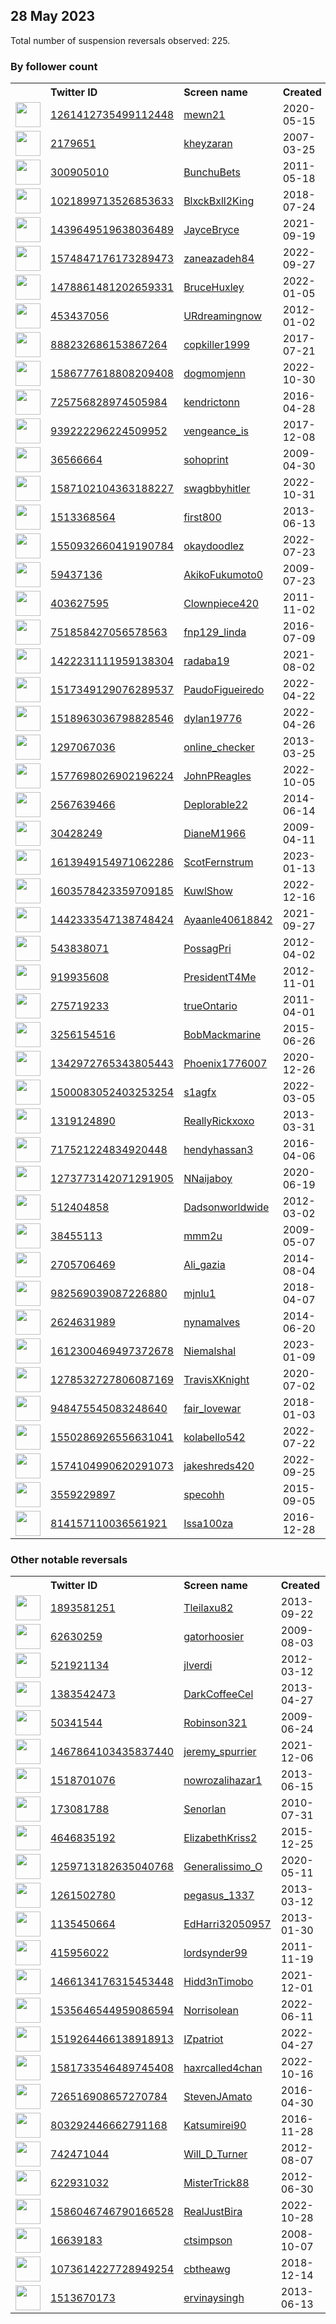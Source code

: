 
## 28 May 2023
Total number of suspension reversals observed: 225.

### By follower count
<table><tr><th></th><th align="left">Twitter ID</th><th align="left">Screen name</th>
<th align="left">Created</th><th align="left">Status</th><th align="left">Suspended</th><th align="left">Followers</th>
<tr><td><a href="https://pbs.twimg.com/profile_images/1545244119496380418/zxmOKl4c_normal.jpg"><img src="https://pbs.twimg.com/profile_images/1545244119496380418/zxmOKl4c_normal.jpg" width="40px" height="40px" align="center"/></a></td><td><a href="https://twitter.com/intent/user?user_id=1261412735499112448">1261412735499112448</a></td><td><a href="https://twitter.com/mewn21">mewn21</a></td><td>2020-05-15</td><td align="center">🔒</td><td>2022-12-18</td><td>68864</td></tr>
<tr><td><a href="https://pbs.twimg.com/profile_images/1661365611925237760/zGniRxIO_normal.jpg"><img src="https://pbs.twimg.com/profile_images/1661365611925237760/zGniRxIO_normal.jpg" width="40px" height="40px" align="center"/></a></td><td><a href="https://twitter.com/intent/user?user_id=2179651">2179651</a></td><td><a href="https://twitter.com/kheyzaran">kheyzaran</a></td><td>2007-03-25</td><td align="center"></td><td>2023-03-08</td><td>19178</td></tr>
<tr><td><a href="https://pbs.twimg.com/profile_images/1640152497493794816/DiYuVVZ1_normal.jpg"><img src="https://pbs.twimg.com/profile_images/1640152497493794816/DiYuVVZ1_normal.jpg" width="40px" height="40px" align="center"/></a></td><td><a href="https://twitter.com/intent/user?user_id=300905010">300905010</a></td><td><a href="https://twitter.com/BunchuBets">BunchuBets</a></td><td>2011-05-18</td><td align="center"></td><td>2023-05-20</td><td>13930</td></tr>
<tr><td><a href="https://pbs.twimg.com/profile_images/1615879499521957890/ZoxjamWd_normal.jpg"><img src="https://pbs.twimg.com/profile_images/1615879499521957890/ZoxjamWd_normal.jpg" width="40px" height="40px" align="center"/></a></td><td><a href="https://twitter.com/intent/user?user_id=1021899713526853633">1021899713526853633</a></td><td><a href="https://twitter.com/BlxckBxll2King">BlxckBxll2King</a></td><td>2018-07-24</td><td align="center"></td><td>2023-05-03</td><td>13271</td></tr>
<tr><td><a href="https://pbs.twimg.com/profile_images/1617359520468008961/dcmG59kr_normal.jpg"><img src="https://pbs.twimg.com/profile_images/1617359520468008961/dcmG59kr_normal.jpg" width="40px" height="40px" align="center"/></a></td><td><a href="https://twitter.com/intent/user?user_id=1439649519638036489">1439649519638036489</a></td><td><a href="https://twitter.com/JayceBryce">JayceBryce</a></td><td>2021-09-19</td><td align="center"></td><td>2023-04-26</td><td>10232</td></tr>
<tr><td><a href="https://pbs.twimg.com/profile_images/1623350833042583552/6c5AeBQz_normal.jpg"><img src="https://pbs.twimg.com/profile_images/1623350833042583552/6c5AeBQz_normal.jpg" width="40px" height="40px" align="center"/></a></td><td><a href="https://twitter.com/intent/user?user_id=1574847176173289473">1574847176173289473</a></td><td><a href="https://twitter.com/zaneazadeh84">zaneazadeh84</a></td><td>2022-09-27</td><td align="center"></td><td>2023-05-25</td><td>9224</td></tr>
<tr><td><a href="https://pbs.twimg.com/profile_images/1663881698465947649/zrB1VxgQ_normal.jpg"><img src="https://pbs.twimg.com/profile_images/1663881698465947649/zrB1VxgQ_normal.jpg" width="40px" height="40px" align="center"/></a></td><td><a href="https://twitter.com/intent/user?user_id=1478861481202659331">1478861481202659331</a></td><td><a href="https://twitter.com/BruceHuxley">BruceHuxley</a></td><td>2022-01-05</td><td align="center"></td><td>2022-12-14</td><td>9142</td></tr>
<tr><td><a href="https://pbs.twimg.com/profile_images/1899736696/rocks_normal.jpg"><img src="https://pbs.twimg.com/profile_images/1899736696/rocks_normal.jpg" width="40px" height="40px" align="center"/></a></td><td><a href="https://twitter.com/intent/user?user_id=453437056">453437056</a></td><td><a href="https://twitter.com/URdreamingnow">URdreamingnow</a></td><td>2012-01-02</td><td align="center"></td><td>2023-05-22</td><td>8423</td></tr>
<tr><td><a href="https://pbs.twimg.com/profile_images/1658688494695501825/6RmG5pgs_normal.jpg"><img src="https://pbs.twimg.com/profile_images/1658688494695501825/6RmG5pgs_normal.jpg" width="40px" height="40px" align="center"/></a></td><td><a href="https://twitter.com/intent/user?user_id=888232686153867264">888232686153867264</a></td><td><a href="https://twitter.com/copkiller1999">copkiller1999</a></td><td>2017-07-21</td><td align="center"></td><td>2023-05-28</td><td>7379</td></tr>
<tr><td><a href="https://pbs.twimg.com/profile_images/1645653395179720704/FQnfmF5p_normal.jpg"><img src="https://pbs.twimg.com/profile_images/1645653395179720704/FQnfmF5p_normal.jpg" width="40px" height="40px" align="center"/></a></td><td><a href="https://twitter.com/intent/user?user_id=1586777618808209408">1586777618808209408</a></td><td><a href="https://twitter.com/dogmomjenn">dogmomjenn</a></td><td>2022-10-30</td><td align="center"></td><td>2023-05-21</td><td>6247</td></tr>
<tr><td><a href="https://pbs.twimg.com/profile_images/725757936698429440/8KNVQff4_normal.jpg"><img src="https://pbs.twimg.com/profile_images/725757936698429440/8KNVQff4_normal.jpg" width="40px" height="40px" align="center"/></a></td><td><a href="https://twitter.com/intent/user?user_id=725756828974505984">725756828974505984</a></td><td><a href="https://twitter.com/kendrictonn">kendrictonn</a></td><td>2016-04-28</td><td align="center"></td><td>2023-05-27</td><td>5897</td></tr>
<tr><td><a href="https://pbs.twimg.com/profile_images/1662822399320944641/kAEK2ny5_normal.jpg"><img src="https://pbs.twimg.com/profile_images/1662822399320944641/kAEK2ny5_normal.jpg" width="40px" height="40px" align="center"/></a></td><td><a href="https://twitter.com/intent/user?user_id=939222296224509952">939222296224509952</a></td><td><a href="https://twitter.com/vengeance_is">vengeance_is</a></td><td>2017-12-08</td><td align="center"></td><td></td><td>5808</td></tr>
<tr><td><a href="https://pbs.twimg.com/profile_images/1550080500349517825/oISWjQPh_normal.jpg"><img src="https://pbs.twimg.com/profile_images/1550080500349517825/oISWjQPh_normal.jpg" width="40px" height="40px" align="center"/></a></td><td><a href="https://twitter.com/intent/user?user_id=36566664">36566664</a></td><td><a href="https://twitter.com/sohoprint">sohoprint</a></td><td>2009-04-30</td><td align="center"></td><td>2022-11-23</td><td>5107</td></tr>
<tr><td><a href="https://pbs.twimg.com/profile_images/1612585865540435968/SsUoMIFn_normal.jpg"><img src="https://pbs.twimg.com/profile_images/1612585865540435968/SsUoMIFn_normal.jpg" width="40px" height="40px" align="center"/></a></td><td><a href="https://twitter.com/intent/user?user_id=1587102104363188227">1587102104363188227</a></td><td><a href="https://twitter.com/swagbbyhitler">swagbbyhitler</a></td><td>2022-10-31</td><td align="center"></td><td>2023-05-22</td><td>3596</td></tr>
<tr><td><a href="https://pbs.twimg.com/profile_images/1612953598454910978/wVoX6HS1_normal.jpg"><img src="https://pbs.twimg.com/profile_images/1612953598454910978/wVoX6HS1_normal.jpg" width="40px" height="40px" align="center"/></a></td><td><a href="https://twitter.com/intent/user?user_id=1513368564">1513368564</a></td><td><a href="https://twitter.com/first800">first800</a></td><td>2013-06-13</td><td align="center"></td><td>2023-05-21</td><td>3544</td></tr>
<tr><td><a href="https://pbs.twimg.com/profile_images/1635915624458121219/GL1mF3eH_normal.jpg"><img src="https://pbs.twimg.com/profile_images/1635915624458121219/GL1mF3eH_normal.jpg" width="40px" height="40px" align="center"/></a></td><td><a href="https://twitter.com/intent/user?user_id=1550932660419190784">1550932660419190784</a></td><td><a href="https://twitter.com/okaydoodlez">okaydoodlez</a></td><td>2022-07-23</td><td align="center"></td><td>2023-05-23</td><td>3340</td></tr>
<tr><td><a href="https://pbs.twimg.com/profile_images/1440979653317959685/5TLsRSYx_normal.jpg"><img src="https://pbs.twimg.com/profile_images/1440979653317959685/5TLsRSYx_normal.jpg" width="40px" height="40px" align="center"/></a></td><td><a href="https://twitter.com/intent/user?user_id=59437136">59437136</a></td><td><a href="https://twitter.com/AkikoFukumoto0">AkikoFukumoto0</a></td><td>2009-07-23</td><td align="center"></td><td>2023-05-27</td><td>3236</td></tr>
<tr><td><a href="https://pbs.twimg.com/profile_images/1651242539662589952/mEeuWsIV_normal.jpg"><img src="https://pbs.twimg.com/profile_images/1651242539662589952/mEeuWsIV_normal.jpg" width="40px" height="40px" align="center"/></a></td><td><a href="https://twitter.com/intent/user?user_id=403627595">403627595</a></td><td><a href="https://twitter.com/Clownpiece420">Clownpiece420</a></td><td>2011-11-02</td><td align="center"></td><td>2023-05-28</td><td>3085</td></tr>
<tr><td><a href="https://pbs.twimg.com/profile_images/1535737967624572930/AtBsyqsr_normal.jpg"><img src="https://pbs.twimg.com/profile_images/1535737967624572930/AtBsyqsr_normal.jpg" width="40px" height="40px" align="center"/></a></td><td><a href="https://twitter.com/intent/user?user_id=751858427056578563">751858427056578563</a></td><td><a href="https://twitter.com/fnp129_linda">fnp129_linda</a></td><td>2016-07-09</td><td align="center"></td><td>2022-08-04</td><td>2828</td></tr>
<tr><td><a href="https://pbs.twimg.com/profile_images/1471220017198895106/KGcG29xY_normal.jpg"><img src="https://pbs.twimg.com/profile_images/1471220017198895106/KGcG29xY_normal.jpg" width="40px" height="40px" align="center"/></a></td><td><a href="https://twitter.com/intent/user?user_id=1422231111959138304">1422231111959138304</a></td><td><a href="https://twitter.com/radaba19">radaba19</a></td><td>2021-08-02</td><td align="center"></td><td>2022-09-17</td><td>2426</td></tr>
<tr><td><a href="https://pbs.twimg.com/profile_images/1535803308237017093/oN6DzwwH_normal.jpg"><img src="https://pbs.twimg.com/profile_images/1535803308237017093/oN6DzwwH_normal.jpg" width="40px" height="40px" align="center"/></a></td><td><a href="https://twitter.com/intent/user?user_id=1517349129076289537">1517349129076289537</a></td><td><a href="https://twitter.com/PaudoFigueiredo">PaudoFigueiredo</a></td><td>2022-04-22</td><td align="center"></td><td>2022-10-18</td><td>2305</td></tr>
<tr><td><a href="https://pbs.twimg.com/profile_images/1519034085414518786/D9ztwU9S_normal.jpg"><img src="https://pbs.twimg.com/profile_images/1519034085414518786/D9ztwU9S_normal.jpg" width="40px" height="40px" align="center"/></a></td><td><a href="https://twitter.com/intent/user?user_id=1518963036798828546">1518963036798828546</a></td><td><a href="https://twitter.com/dylan19776">dylan19776</a></td><td>2022-04-26</td><td align="center"></td><td>2023-03-09</td><td>2271</td></tr>
<tr><td><a href="https://pbs.twimg.com/profile_images/378800000537355951/d71c46716564b356d11859675f9fb631_normal.png"><img src="https://pbs.twimg.com/profile_images/378800000537355951/d71c46716564b356d11859675f9fb631_normal.png" width="40px" height="40px" align="center"/></a></td><td><a href="https://twitter.com/intent/user?user_id=1297067036">1297067036</a></td><td><a href="https://twitter.com/online_checker">online_checker</a></td><td>2013-03-25</td><td align="center"></td><td>2022-11-05</td><td>2074</td></tr>
<tr><td><a href="https://pbs.twimg.com/profile_images/1577887678795767809/4h0fOrFw_normal.jpg"><img src="https://pbs.twimg.com/profile_images/1577887678795767809/4h0fOrFw_normal.jpg" width="40px" height="40px" align="center"/></a></td><td><a href="https://twitter.com/intent/user?user_id=1577698026902196224">1577698026902196224</a></td><td><a href="https://twitter.com/JohnPReagles">JohnPReagles</a></td><td>2022-10-05</td><td align="center"></td><td>2023-05-24</td><td>2073</td></tr>
<tr><td><a href="https://pbs.twimg.com/profile_images/1347695601400602624/48EBaYP5_normal.jpg"><img src="https://pbs.twimg.com/profile_images/1347695601400602624/48EBaYP5_normal.jpg" width="40px" height="40px" align="center"/></a></td><td><a href="https://twitter.com/intent/user?user_id=2567639466">2567639466</a></td><td><a href="https://twitter.com/Deplorable22">Deplorable22</a></td><td>2014-06-14</td><td align="center"></td><td>2022-11-10</td><td>1978</td></tr>
<tr><td><a href="https://pbs.twimg.com/profile_images/1471397858385530882/RL3LaLu7_normal.jpg"><img src="https://pbs.twimg.com/profile_images/1471397858385530882/RL3LaLu7_normal.jpg" width="40px" height="40px" align="center"/></a></td><td><a href="https://twitter.com/intent/user?user_id=30428249">30428249</a></td><td><a href="https://twitter.com/DianeM1966">DianeM1966</a></td><td>2009-04-11</td><td align="center"></td><td>2022-10-29</td><td>1850</td></tr>
<tr><td><a href="https://pbs.twimg.com/profile_images/1613949726130376704/1LGuGse2_normal.png"><img src="https://pbs.twimg.com/profile_images/1613949726130376704/1LGuGse2_normal.png" width="40px" height="40px" align="center"/></a></td><td><a href="https://twitter.com/intent/user?user_id=1613949154971062286">1613949154971062286</a></td><td><a href="https://twitter.com/ScotFernstrum">ScotFernstrum</a></td><td>2023-01-13</td><td align="center"></td><td>2023-05-25</td><td>1805</td></tr>
<tr><td><a href="https://pbs.twimg.com/profile_images/1603582423043809281/T2xkd5bv_normal.jpg"><img src="https://pbs.twimg.com/profile_images/1603582423043809281/T2xkd5bv_normal.jpg" width="40px" height="40px" align="center"/></a></td><td><a href="https://twitter.com/intent/user?user_id=1603578423359709185">1603578423359709185</a></td><td><a href="https://twitter.com/KuwlShow">KuwlShow</a></td><td>2022-12-16</td><td align="center"></td><td>2023-05-24</td><td>1704</td></tr>
<tr><td><a href="https://pbs.twimg.com/profile_images/1659691550358532097/Cp042RDI_normal.jpg"><img src="https://pbs.twimg.com/profile_images/1659691550358532097/Cp042RDI_normal.jpg" width="40px" height="40px" align="center"/></a></td><td><a href="https://twitter.com/intent/user?user_id=1442333547138748424">1442333547138748424</a></td><td><a href="https://twitter.com/Ayaanle40618842">Ayaanle40618842</a></td><td>2021-09-27</td><td align="center"></td><td>2023-02-07</td><td>1683</td></tr>
<tr><td><a href="https://pbs.twimg.com/profile_images/1350976085681459201/ZYN219UT_normal.jpg"><img src="https://pbs.twimg.com/profile_images/1350976085681459201/ZYN219UT_normal.jpg" width="40px" height="40px" align="center"/></a></td><td><a href="https://twitter.com/intent/user?user_id=543838071">543838071</a></td><td><a href="https://twitter.com/PossagPri">PossagPri</a></td><td>2012-04-02</td><td align="center"></td><td>2022-12-04</td><td>1525</td></tr>
<tr><td><a href="https://pbs.twimg.com/profile_images/1347996493341487104/-PvNYrLZ_normal.jpg"><img src="https://pbs.twimg.com/profile_images/1347996493341487104/-PvNYrLZ_normal.jpg" width="40px" height="40px" align="center"/></a></td><td><a href="https://twitter.com/intent/user?user_id=919935608">919935608</a></td><td><a href="https://twitter.com/PresidentT4Me">PresidentT4Me</a></td><td>2012-11-01</td><td align="center"></td><td>2022-09-28</td><td>1503</td></tr>
<tr><td><a href="https://pbs.twimg.com/profile_images/1032102340264747008/136Is9mU_normal.jpg"><img src="https://pbs.twimg.com/profile_images/1032102340264747008/136Is9mU_normal.jpg" width="40px" height="40px" align="center"/></a></td><td><a href="https://twitter.com/intent/user?user_id=275719233">275719233</a></td><td><a href="https://twitter.com/trueOntario">trueOntario</a></td><td>2011-04-01</td><td align="center"></td><td>2023-02-02</td><td>1358</td></tr>
<tr><td><a href="https://pbs.twimg.com/profile_images/985289661412270080/12RFceG8_normal.jpg"><img src="https://pbs.twimg.com/profile_images/985289661412270080/12RFceG8_normal.jpg" width="40px" height="40px" align="center"/></a></td><td><a href="https://twitter.com/intent/user?user_id=3256154516">3256154516</a></td><td><a href="https://twitter.com/BobMackmarine">BobMackmarine</a></td><td>2015-06-26</td><td align="center"></td><td>2022-10-29</td><td>1327</td></tr>
<tr><td><a href="https://pbs.twimg.com/profile_images/1445051724453003264/ngZTQi67_normal.jpg"><img src="https://pbs.twimg.com/profile_images/1445051724453003264/ngZTQi67_normal.jpg" width="40px" height="40px" align="center"/></a></td><td><a href="https://twitter.com/intent/user?user_id=1342972765343805443">1342972765343805443</a></td><td><a href="https://twitter.com/Phoenix1776007">Phoenix1776007</a></td><td>2020-12-26</td><td align="center"></td><td>2022-09-21</td><td>1105</td></tr>
<tr><td><a href="https://pbs.twimg.com/profile_images/1654554254898495492/rydFL-vy_normal.jpg"><img src="https://pbs.twimg.com/profile_images/1654554254898495492/rydFL-vy_normal.jpg" width="40px" height="40px" align="center"/></a></td><td><a href="https://twitter.com/intent/user?user_id=1500083052403253254">1500083052403253254</a></td><td><a href="https://twitter.com/s1agfx">s1agfx</a></td><td>2022-03-05</td><td align="center"></td><td>2023-05-23</td><td>1037</td></tr>
<tr><td><a href="https://pbs.twimg.com/profile_images/1280511488604680193/9oaDvCsr_normal.png"><img src="https://pbs.twimg.com/profile_images/1280511488604680193/9oaDvCsr_normal.png" width="40px" height="40px" align="center"/></a></td><td><a href="https://twitter.com/intent/user?user_id=1319124890">1319124890</a></td><td><a href="https://twitter.com/ReallyRickxoxo">ReallyRickxoxo</a></td><td>2013-03-31</td><td align="center"></td><td>2022-09-10</td><td>1009</td></tr>
<tr><td><a href="https://pbs.twimg.com/profile_images/1661336734821494784/XjClK7tO_normal.jpg"><img src="https://pbs.twimg.com/profile_images/1661336734821494784/XjClK7tO_normal.jpg" width="40px" height="40px" align="center"/></a></td><td><a href="https://twitter.com/intent/user?user_id=717521224834920448">717521224834920448</a></td><td><a href="https://twitter.com/hendyhassan3">hendyhassan3</a></td><td>2016-04-06</td><td align="center"></td><td>2023-05-21</td><td>990</td></tr>
<tr><td><a href="https://pbs.twimg.com/profile_images/1659006908064227328/I5EmEdG__normal.jpg"><img src="https://pbs.twimg.com/profile_images/1659006908064227328/I5EmEdG__normal.jpg" width="40px" height="40px" align="center"/></a></td><td><a href="https://twitter.com/intent/user?user_id=1273773142071291905">1273773142071291905</a></td><td><a href="https://twitter.com/NNaijaboy">NNaijaboy</a></td><td>2020-06-19</td><td align="center"></td><td>2022-04-03</td><td>979</td></tr>
<tr><td><a href="https://pbs.twimg.com/profile_images/1344678875670994948/FxL_ymul_normal.jpg"><img src="https://pbs.twimg.com/profile_images/1344678875670994948/FxL_ymul_normal.jpg" width="40px" height="40px" align="center"/></a></td><td><a href="https://twitter.com/intent/user?user_id=512404858">512404858</a></td><td><a href="https://twitter.com/Dadsonworldwide">Dadsonworldwide</a></td><td>2012-03-02</td><td align="center"></td><td>2022-10-28</td><td>976</td></tr>
<tr><td><a href="https://pbs.twimg.com/profile_images/542136719831613440/ueQVAK_h_normal.jpeg"><img src="https://pbs.twimg.com/profile_images/542136719831613440/ueQVAK_h_normal.jpeg" width="40px" height="40px" align="center"/></a></td><td><a href="https://twitter.com/intent/user?user_id=38455113">38455113</a></td><td><a href="https://twitter.com/mmm2u">mmm2u</a></td><td>2009-05-07</td><td align="center"></td><td></td><td>833</td></tr>
<tr><td><a href="https://pbs.twimg.com/profile_images/1391199598778126338/3USUj01X_normal.jpg"><img src="https://pbs.twimg.com/profile_images/1391199598778126338/3USUj01X_normal.jpg" width="40px" height="40px" align="center"/></a></td><td><a href="https://twitter.com/intent/user?user_id=2705706469">2705706469</a></td><td><a href="https://twitter.com/Ali_gazia">Ali_gazia</a></td><td>2014-08-04</td><td align="center"></td><td>2023-05-01</td><td>795</td></tr>
<tr><td><a href="https://pbs.twimg.com/profile_images/1662818515915612161/UePsMpJc_normal.jpg"><img src="https://pbs.twimg.com/profile_images/1662818515915612161/UePsMpJc_normal.jpg" width="40px" height="40px" align="center"/></a></td><td><a href="https://twitter.com/intent/user?user_id=982569039087226880">982569039087226880</a></td><td><a href="https://twitter.com/mjnlu1">mjnlu1</a></td><td>2018-04-07</td><td align="center"></td><td>2022-07-09</td><td>729</td></tr>
<tr><td><a href="https://pbs.twimg.com/profile_images/1562817225827966976/JHWptoFr_normal.jpg"><img src="https://pbs.twimg.com/profile_images/1562817225827966976/JHWptoFr_normal.jpg" width="40px" height="40px" align="center"/></a></td><td><a href="https://twitter.com/intent/user?user_id=2624631989">2624631989</a></td><td><a href="https://twitter.com/nynamalves">nynamalves</a></td><td>2014-06-20</td><td align="center"></td><td>2022-11-06</td><td>722</td></tr>
<tr><td><a href="https://pbs.twimg.com/profile_images/1664355673583263749/q_aj4cga_normal.jpg"><img src="https://pbs.twimg.com/profile_images/1664355673583263749/q_aj4cga_normal.jpg" width="40px" height="40px" align="center"/></a></td><td><a href="https://twitter.com/intent/user?user_id=1612300469497372678">1612300469497372678</a></td><td><a href="https://twitter.com/Niemalshal">Niemalshal</a></td><td>2023-01-09</td><td align="center"></td><td>2023-04-30</td><td>707</td></tr>
<tr><td><a href="https://pbs.twimg.com/profile_images/1609152878257618944/MFdmVLiV_normal.jpg"><img src="https://pbs.twimg.com/profile_images/1609152878257618944/MFdmVLiV_normal.jpg" width="40px" height="40px" align="center"/></a></td><td><a href="https://twitter.com/intent/user?user_id=1278532727806087169">1278532727806087169</a></td><td><a href="https://twitter.com/TravisXKnight">TravisXKnight</a></td><td>2020-07-02</td><td align="center"></td><td>2023-01-21</td><td>698</td></tr>
<tr><td><a href="https://pbs.twimg.com/profile_images/1648347258159775745/lQB429PK_normal.jpg"><img src="https://pbs.twimg.com/profile_images/1648347258159775745/lQB429PK_normal.jpg" width="40px" height="40px" align="center"/></a></td><td><a href="https://twitter.com/intent/user?user_id=948475545083248640">948475545083248640</a></td><td><a href="https://twitter.com/fair_lovewar">fair_lovewar</a></td><td>2018-01-03</td><td align="center"></td><td>2023-05-27</td><td>694</td></tr>
<tr><td><a href="https://pbs.twimg.com/profile_images/1640634612077428736/u0wBEsoX_normal.jpg"><img src="https://pbs.twimg.com/profile_images/1640634612077428736/u0wBEsoX_normal.jpg" width="40px" height="40px" align="center"/></a></td><td><a href="https://twitter.com/intent/user?user_id=1550286926556631041">1550286926556631041</a></td><td><a href="https://twitter.com/kolabello542">kolabello542</a></td><td>2022-07-22</td><td align="center"></td><td>2023-04-26</td><td>679</td></tr>
<tr><td><a href="https://pbs.twimg.com/profile_images/1619855590376853504/ZfowBTL7_normal.jpg"><img src="https://pbs.twimg.com/profile_images/1619855590376853504/ZfowBTL7_normal.jpg" width="40px" height="40px" align="center"/></a></td><td><a href="https://twitter.com/intent/user?user_id=1574104990620291073">1574104990620291073</a></td><td><a href="https://twitter.com/jakeshreds420">jakeshreds420</a></td><td>2022-09-25</td><td align="center"></td><td>2023-05-01</td><td>641</td></tr>
<tr><td><a href="https://pbs.twimg.com/profile_images/1317999110461509633/9m9_droe_normal.jpg"><img src="https://pbs.twimg.com/profile_images/1317999110461509633/9m9_droe_normal.jpg" width="40px" height="40px" align="center"/></a></td><td><a href="https://twitter.com/intent/user?user_id=3559229897">3559229897</a></td><td><a href="https://twitter.com/specohh">specohh</a></td><td>2015-09-05</td><td align="center"></td><td>2022-11-21</td><td>576</td></tr>
<tr><td><a href="https://pbs.twimg.com/profile_images/1485565768737738753/CtLa0zGZ_normal.jpg"><img src="https://pbs.twimg.com/profile_images/1485565768737738753/CtLa0zGZ_normal.jpg" width="40px" height="40px" align="center"/></a></td><td><a href="https://twitter.com/intent/user?user_id=814157110036561921">814157110036561921</a></td><td><a href="https://twitter.com/Issa100za">Issa100za</a></td><td>2016-12-28</td><td align="center"></td><td>2023-03-26</td><td>576</td></tr>
</table>

### Other notable reversals
<table><tr><th></th><th align="left">Twitter ID</th><th align="left">Screen name</th>
<th align="left">Created</th><th align="left">Status</th><th align="left">Suspended</th><th align="left">Followers</th>
<tr><td><a href="https://pbs.twimg.com/profile_images/508980165930942464/jSi1bbA9_normal.jpeg"><img src="https://pbs.twimg.com/profile_images/508980165930942464/jSi1bbA9_normal.jpeg" width="40px" height="40px" align="center"/></a></td><td><a href="https://twitter.com/intent/user?user_id=1893581251">1893581251</a></td><td><a href="https://twitter.com/Tleilaxu82">Tleilaxu82</a></td><td>2013-09-22</td><td align="center"></td><td>2022-07-10</td><td>144</td></tr>
<tr><td><a href="https://pbs.twimg.com/profile_images/983826174718726144/ZM2y5y17_normal.jpg"><img src="https://pbs.twimg.com/profile_images/983826174718726144/ZM2y5y17_normal.jpg" width="40px" height="40px" align="center"/></a></td><td><a href="https://twitter.com/intent/user?user_id=62630259">62630259</a></td><td><a href="https://twitter.com/gatorhoosier">gatorhoosier</a></td><td>2009-08-03</td><td align="center"></td><td>2023-05-24</td><td>522</td></tr>
<tr><td><a href="https://pbs.twimg.com/profile_images/1430909806001463296/qgJai3PE_normal.jpg"><img src="https://pbs.twimg.com/profile_images/1430909806001463296/qgJai3PE_normal.jpg" width="40px" height="40px" align="center"/></a></td><td><a href="https://twitter.com/intent/user?user_id=521921134">521921134</a></td><td><a href="https://twitter.com/jlverdi">jlverdi</a></td><td>2012-03-12</td><td align="center">🔒</td><td>2022-11-29</td><td>6</td></tr>
<tr><td><a href="https://pbs.twimg.com/profile_images/1534405414174982151/BKdYMmfm_normal.jpg"><img src="https://pbs.twimg.com/profile_images/1534405414174982151/BKdYMmfm_normal.jpg" width="40px" height="40px" align="center"/></a></td><td><a href="https://twitter.com/intent/user?user_id=1383542473">1383542473</a></td><td><a href="https://twitter.com/DarkCoffeeCel">DarkCoffeeCel</a></td><td>2013-04-27</td><td align="center"></td><td>2022-06-25</td><td>97</td></tr>
<tr><td><a href="https://pbs.twimg.com/profile_images/1133998483571126272/s9mXLXfe_normal.jpg"><img src="https://pbs.twimg.com/profile_images/1133998483571126272/s9mXLXfe_normal.jpg" width="40px" height="40px" align="center"/></a></td><td><a href="https://twitter.com/intent/user?user_id=50341544">50341544</a></td><td><a href="https://twitter.com/Robinson321">Robinson321</a></td><td>2009-06-24</td><td align="center">🔒</td><td>2023-05-28</td><td>0</td></tr>
<tr><td><a href="https://pbs.twimg.com/profile_images/1533880867990421504/YZ4Q2LLo_normal.jpg"><img src="https://pbs.twimg.com/profile_images/1533880867990421504/YZ4Q2LLo_normal.jpg" width="40px" height="40px" align="center"/></a></td><td><a href="https://twitter.com/intent/user?user_id=1467864103435837440">1467864103435837440</a></td><td><a href="https://twitter.com/jeremy_spurrier">jeremy_spurrier</a></td><td>2021-12-06</td><td align="center"></td><td>2023-05-24</td><td>503</td></tr>
<tr><td><a href="https://pbs.twimg.com/profile_images/1055178867172954112/AtXmmJYf_normal.jpg"><img src="https://pbs.twimg.com/profile_images/1055178867172954112/AtXmmJYf_normal.jpg" width="40px" height="40px" align="center"/></a></td><td><a href="https://twitter.com/intent/user?user_id=1518701076">1518701076</a></td><td><a href="https://twitter.com/nowrozalihazar1">nowrozalihazar1</a></td><td>2013-06-15</td><td align="center"></td><td>2023-04-04</td><td>387</td></tr>
<tr><td><a href="https://pbs.twimg.com/profile_images/1604405842169991168/QeFlxA9x_normal.jpg"><img src="https://pbs.twimg.com/profile_images/1604405842169991168/QeFlxA9x_normal.jpg" width="40px" height="40px" align="center"/></a></td><td><a href="https://twitter.com/intent/user?user_id=173081788">173081788</a></td><td><a href="https://twitter.com/Senorlan">Senorlan</a></td><td>2010-07-31</td><td align="center"></td><td>2023-05-27</td><td>142</td></tr>
<tr><td><a href="https://abs.twimg.com/sticky/default_profile_images/default_profile_normal.png"><img src="https://abs.twimg.com/sticky/default_profile_images/default_profile_normal.png" width="40px" height="40px" align="center"/></a></td><td><a href="https://twitter.com/intent/user?user_id=4646835192">4646835192</a></td><td><a href="https://twitter.com/ElizabethKriss2">ElizabethKriss2</a></td><td>2015-12-25</td><td align="center"></td><td>2023-04-08</td><td>16</td></tr>
<tr><td><a href="https://pbs.twimg.com/profile_images/1587476769791172609/gwOlMRlj_normal.jpg"><img src="https://pbs.twimg.com/profile_images/1587476769791172609/gwOlMRlj_normal.jpg" width="40px" height="40px" align="center"/></a></td><td><a href="https://twitter.com/intent/user?user_id=1259713182635040768">1259713182635040768</a></td><td><a href="https://twitter.com/Generalissimo_O">Generalissimo_O</a></td><td>2020-05-11</td><td align="center"></td><td>2023-05-28</td><td>130</td></tr>
<tr><td><a href="https://pbs.twimg.com/profile_images/1664367301133574144/q3_w_9tU_normal.jpg"><img src="https://pbs.twimg.com/profile_images/1664367301133574144/q3_w_9tU_normal.jpg" width="40px" height="40px" align="center"/></a></td><td><a href="https://twitter.com/intent/user?user_id=1261502780">1261502780</a></td><td><a href="https://twitter.com/pegasus_1337">pegasus_1337</a></td><td>2013-03-12</td><td align="center"></td><td>2023-05-11</td><td>545</td></tr>
<tr><td><a href="https://pbs.twimg.com/profile_images/882972810993426432/_dgyctcZ_normal.jpg"><img src="https://pbs.twimg.com/profile_images/882972810993426432/_dgyctcZ_normal.jpg" width="40px" height="40px" align="center"/></a></td><td><a href="https://twitter.com/intent/user?user_id=1135450664">1135450664</a></td><td><a href="https://twitter.com/EdHarri32050957">EdHarri32050957</a></td><td>2013-01-30</td><td align="center"></td><td>2023-05-24</td><td>304</td></tr>
<tr><td><a href="https://pbs.twimg.com/profile_images/1614461773511364608/BXyk9JlZ_normal.jpg"><img src="https://pbs.twimg.com/profile_images/1614461773511364608/BXyk9JlZ_normal.jpg" width="40px" height="40px" align="center"/></a></td><td><a href="https://twitter.com/intent/user?user_id=415956022">415956022</a></td><td><a href="https://twitter.com/lordsynder99">lordsynder99</a></td><td>2011-11-19</td><td align="center"></td><td>2023-05-25</td><td>57</td></tr>
<tr><td><a href="https://pbs.twimg.com/profile_images/1551968936874360837/GPT11N5A_normal.jpg"><img src="https://pbs.twimg.com/profile_images/1551968936874360837/GPT11N5A_normal.jpg" width="40px" height="40px" align="center"/></a></td><td><a href="https://twitter.com/intent/user?user_id=1466134176315453448">1466134176315453448</a></td><td><a href="https://twitter.com/Hidd3nTimobo">Hidd3nTimobo</a></td><td>2021-12-01</td><td align="center"></td><td>2022-09-04</td><td>455</td></tr>
<tr><td><a href="https://pbs.twimg.com/profile_images/1535646672507883521/P5Pe7pht_normal.png"><img src="https://pbs.twimg.com/profile_images/1535646672507883521/P5Pe7pht_normal.png" width="40px" height="40px" align="center"/></a></td><td><a href="https://twitter.com/intent/user?user_id=1535646544959086594">1535646544959086594</a></td><td><a href="https://twitter.com/Norrisolean">Norrisolean</a></td><td>2022-06-11</td><td align="center"></td><td>2022-12-25</td><td>7</td></tr>
<tr><td><a href="https://pbs.twimg.com/profile_images/1520261572064546816/bf4ihhlq_normal.jpg"><img src="https://pbs.twimg.com/profile_images/1520261572064546816/bf4ihhlq_normal.jpg" width="40px" height="40px" align="center"/></a></td><td><a href="https://twitter.com/intent/user?user_id=1519264466138918913">1519264466138918913</a></td><td><a href="https://twitter.com/IZpatriot">IZpatriot</a></td><td>2022-04-27</td><td align="center"></td><td>2022-10-20</td><td>144</td></tr>
<tr><td><a href="https://pbs.twimg.com/profile_images/1581734335882878977/SA_xijZD_normal.jpg"><img src="https://pbs.twimg.com/profile_images/1581734335882878977/SA_xijZD_normal.jpg" width="40px" height="40px" align="center"/></a></td><td><a href="https://twitter.com/intent/user?user_id=1581733546489745408">1581733546489745408</a></td><td><a href="https://twitter.com/haxrcalled4chan">haxrcalled4chan</a></td><td>2022-10-16</td><td align="center"></td><td>2022-11-29</td><td>35</td></tr>
<tr><td><a href="https://pbs.twimg.com/profile_images/1591064713986719746/Ot0_si1X_normal.jpg"><img src="https://pbs.twimg.com/profile_images/1591064713986719746/Ot0_si1X_normal.jpg" width="40px" height="40px" align="center"/></a></td><td><a href="https://twitter.com/intent/user?user_id=726516908657270784">726516908657270784</a></td><td><a href="https://twitter.com/StevenJAmato">StevenJAmato</a></td><td>2016-04-30</td><td align="center"></td><td>2023-05-28</td><td>0</td></tr>
<tr><td><a href="https://pbs.twimg.com/profile_images/1636916782622732289/vN2VGDK5_normal.jpg"><img src="https://pbs.twimg.com/profile_images/1636916782622732289/vN2VGDK5_normal.jpg" width="40px" height="40px" align="center"/></a></td><td><a href="https://twitter.com/intent/user?user_id=803292446662791168">803292446662791168</a></td><td><a href="https://twitter.com/Katsumirei90">Katsumirei90</a></td><td>2016-11-28</td><td align="center"></td><td>2023-05-28</td><td>257</td></tr>
<tr><td><a href="https://pbs.twimg.com/profile_images/1318206221757812736/QHzDrZbe_normal.jpg"><img src="https://pbs.twimg.com/profile_images/1318206221757812736/QHzDrZbe_normal.jpg" width="40px" height="40px" align="center"/></a></td><td><a href="https://twitter.com/intent/user?user_id=742471044">742471044</a></td><td><a href="https://twitter.com/Will_D_Turner">Will_D_Turner</a></td><td>2012-08-07</td><td align="center"></td><td>2023-04-08</td><td>104</td></tr>
<tr><td><a href="https://pbs.twimg.com/profile_images/1643330550441078784/p3tHxKAl_normal.png"><img src="https://pbs.twimg.com/profile_images/1643330550441078784/p3tHxKAl_normal.png" width="40px" height="40px" align="center"/></a></td><td><a href="https://twitter.com/intent/user?user_id=622931032">622931032</a></td><td><a href="https://twitter.com/MisterTrick88">MisterTrick88</a></td><td>2012-06-30</td><td align="center"></td><td>2023-04-20</td><td>57</td></tr>
<tr><td><a href="https://pbs.twimg.com/profile_images/1586046958505967616/-7RZq6Zf_normal.jpg"><img src="https://pbs.twimg.com/profile_images/1586046958505967616/-7RZq6Zf_normal.jpg" width="40px" height="40px" align="center"/></a></td><td><a href="https://twitter.com/intent/user?user_id=1586046746790166528">1586046746790166528</a></td><td><a href="https://twitter.com/RealJustBira">RealJustBira</a></td><td>2022-10-28</td><td align="center"></td><td>2022-11-21</td><td>23</td></tr>
<tr><td><a href="https://pbs.twimg.com/profile_images/2628045349/c5c1edc43409e1a94c5476d92569c149_normal.png"><img src="https://pbs.twimg.com/profile_images/2628045349/c5c1edc43409e1a94c5476d92569c149_normal.png" width="40px" height="40px" align="center"/></a></td><td><a href="https://twitter.com/intent/user?user_id=16639183">16639183</a></td><td><a href="https://twitter.com/ctsimpson">ctsimpson</a></td><td>2008-10-07</td><td align="center"></td><td>2023-01-15</td><td>133</td></tr>
<tr><td><a href="https://abs.twimg.com/sticky/default_profile_images/default_profile_normal.png"><img src="https://abs.twimg.com/sticky/default_profile_images/default_profile_normal.png" width="40px" height="40px" align="center"/></a></td><td><a href="https://twitter.com/intent/user?user_id=1073614227728949254">1073614227728949254</a></td><td><a href="https://twitter.com/cbtheawg">cbtheawg</a></td><td>2018-12-14</td><td align="center"></td><td>2022-10-29</td><td>400</td></tr>
<tr><td><a href="https://pbs.twimg.com/profile_images/1658040834850439169/MWivaECH_normal.jpg"><img src="https://pbs.twimg.com/profile_images/1658040834850439169/MWivaECH_normal.jpg" width="40px" height="40px" align="center"/></a></td><td><a href="https://twitter.com/intent/user?user_id=1513670173">1513670173</a></td><td><a href="https://twitter.com/ervinaysingh">ervinaysingh</a></td><td>2013-06-13</td><td align="center">🔒</td><td>2022-12-12</td><td>63</td></tr>
</table>
